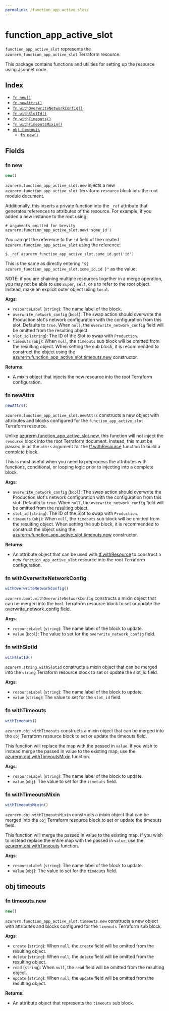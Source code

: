 ```yaml
---
permalink: /function_app_active_slot/
---
```


# function_app_active_slot

`function_app_active_slot` represents the `azurerm_function_app_active_slot` Terraform resource.



This package contains functions and utilities for setting up the resource using Jsonnet code.


## Index

* [`fn new()`](#fn-new)
* [`fn newAttrs()`](#fn-newattrs)
* [`fn withOverwriteNetworkConfig()`](#fn-withoverwritenetworkconfig)
* [`fn withSlotId()`](#fn-withslotid)
* [`fn withTimeouts()`](#fn-withtimeouts)
* [`fn withTimeoutsMixin()`](#fn-withtimeoutsmixin)
* [`obj timeouts`](#obj-timeouts)
  * [`fn new()`](#fn-timeoutsnew)

## Fields

### fn new

```ts
new()
```


`azurerm.function_app_active_slot.new` injects a new `azurerm_function_app_active_slot` Terraform `resource`
block into the root module document.

Additionally, this inserts a private function into the `_ref` attribute that generates references to attributes of the
resource. For example, if you added a new instance to the root using:

    # arguments omitted for brevity
    azurerm.function_app_active_slot.new('some_id')

You can get the reference to the `id` field of the created `azurerm.function_app_active_slot` using the reference:

    $._ref.azurerm_function_app_active_slot.some_id.get('id')

This is the same as directly entering `"${ azurerm_function_app_active_slot.some_id.id }"` as the value.

NOTE: if you are chaining multiple resources together in a merge operation, you may not be able to use `super`, `self`,
or `$` to refer to the root object. Instead, make an explicit outer object using `local`.

**Args**:
  - `resourceLabel` (`string`): The name label of the block.
  - `overwrite_network_config` (`bool`): The swap action should overwrite the Production slot&#39;s network configuration with the configuration from this slot. Defaults to `true`. When `null`, the `overwrite_network_config` field will be omitted from the resulting object.
  - `slot_id` (`string`): The ID of the Slot to swap with `Production`.
  - `timeouts` (`obj`):  When `null`, the `timeouts` sub block will be omitted from the resulting object. When setting the sub block, it is recommended to construct the object using the [azurerm.function_app_active_slot.timeouts.new](#fn-functionappactiveslottimeoutsnew) constructor.

**Returns**:
- A mixin object that injects the new resource into the root Terraform configuration.


### fn newAttrs

```ts
newAttrs()
```


`azurerm.function_app_active_slot.newAttrs` constructs a new object with attributes and blocks configured for the `function_app_active_slot`
Terraform resource.

Unlike [azurerm.function_app_active_slot.new](#fn-functionappactiveslotnew), this function will not inject the `resource`
block into the root Terraform document. Instead, this must be passed in as the `attrs` argument for the
[tf.withResource](https://github.com/tf-libsonnet/core/tree/main/docs#fn-withresource) function to build a complete block.

This is most useful when you need to preprocess the attributes with functions, conditional, or looping logic prior to
injecting into a complete block.

**Args**:
  - `overwrite_network_config` (`bool`): The swap action should overwrite the Production slot&#39;s network configuration with the configuration from this slot. Defaults to `true`. When `null`, the `overwrite_network_config` field will be omitted from the resulting object.
  - `slot_id` (`string`): The ID of the Slot to swap with `Production`.
  - `timeouts` (`obj`):  When `null`, the `timeouts` sub block will be omitted from the resulting object. When setting the sub block, it is recommended to construct the object using the [azurerm.function_app_active_slot.timeouts.new](#fn-functionappactiveslottimeoutsnew) constructor.

**Returns**:
  - An attribute object that can be used with [tf.withResource](https://github.com/tf-libsonnet/core/tree/main/docs#fn-withresource) to construct a new `function_app_active_slot` resource into the root Terraform configuration.


### fn withOverwriteNetworkConfig

```ts
withOverwriteNetworkConfig()
```

`azurerm.bool.withOverwriteNetworkConfig` constructs a mixin object that can be merged into the `bool`
Terraform resource block to set or update the overwrite_network_config field.



**Args**:
  - `resourceLabel` (`string`): The name label of the block to update.
  - `value` (`bool`): The value to set for the `overwrite_network_config` field.


### fn withSlotId

```ts
withSlotId()
```

`azurerm.string.withSlotId` constructs a mixin object that can be merged into the `string`
Terraform resource block to set or update the slot_id field.



**Args**:
  - `resourceLabel` (`string`): The name label of the block to update.
  - `value` (`string`): The value to set for the `slot_id` field.


### fn withTimeouts

```ts
withTimeouts()
```

`azurerm.obj.withTimeouts` constructs a mixin object that can be merged into the `obj`
Terraform resource block to set or update the timeouts field.

This function will replace the map with the passed in `value`. If you wish to instead merge the
passed in value to the existing map, use the [azurerm.obj.withTimeoutsMixin](TODO) function.

**Args**:
  - `resourceLabel` (`string`): The name label of the block to update.
  - `value` (`obj`): The value to set for the `timeouts` field.


### fn withTimeoutsMixin

```ts
withTimeoutsMixin()
```

`azurerm.obj.withTimeoutsMixin` constructs a mixin object that can be merged into the `obj`
Terraform resource block to set or update the timeouts field.

This function will merge the passed in value to the existing map. If you wish
to instead replace the entire map with the passed in `value`, use the [azurerm.obj.withTimeouts](TODO)
function.


**Args**:
  - `resourceLabel` (`string`): The name label of the block to update.
  - `value` (`obj`): The value to set for the `timeouts` field.


## obj timeouts



### fn timeouts.new

```ts
new()
```


`azurerm.function_app_active_slot.timeouts.new` constructs a new object with attributes and blocks configured for the `timeouts`
Terraform sub block.



**Args**:
  - `create` (`string`):  When `null`, the `create` field will be omitted from the resulting object.
  - `delete` (`string`):  When `null`, the `delete` field will be omitted from the resulting object.
  - `read` (`string`):  When `null`, the `read` field will be omitted from the resulting object.
  - `update` (`string`):  When `null`, the `update` field will be omitted from the resulting object.

**Returns**:
  - An attribute object that represents the `timeouts` sub block.
